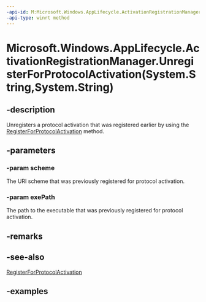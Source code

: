 ```yaml
---
-api-id: M:Microsoft.Windows.AppLifecycle.ActivationRegistrationManager.UnregisterForProtocolActivation(System.String,System.String)
-api-type: winrt method
---
```


# Microsoft.Windows.AppLifecycle.ActivationRegistrationManager.UnregisterForProtocolActivation(System.String,System.String)

<!--
public static void UnregisterForProtocolActivation (string scheme, string exePath);
-->

## -description

Unregisters a protocol activation that was registered earlier by using the [RegisterForProtocolActivation](activationregistrationmanager_registerforprotocolactivation_1255475915.md) method.

## -parameters

### -param scheme

The URI scheme that was previously registered for protocol activation.

### -param exePath

The path to the executable that was previously registered for protocol activation.

## -remarks

## -see-also

[RegisterForProtocolActivation](activationregistrationmanager_registerforprotocolactivation_1255475915.md)

## -examples


